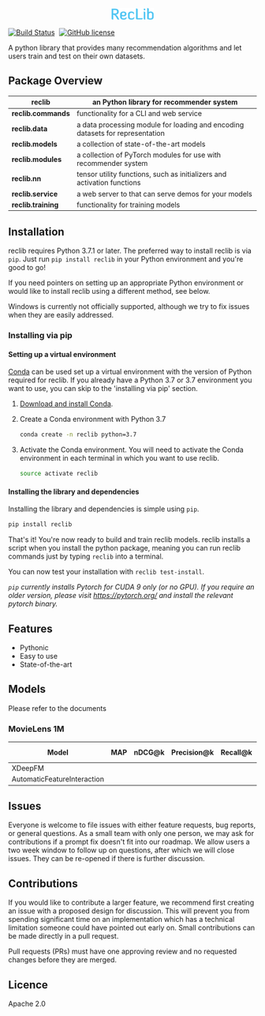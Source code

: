 <p align="center"><img width="17%" src="docs/RecLib.png" /></p>


[![Build Status](https://dev.azure.com/tingkaizhang/reclib/_apis/build/status/tingkai-zhang.reclib?branchName=master)](https://dev.azure.com/tingkaizhang/reclib/_build/latest?definitionId=1&branchName=master)
<a style="margin: 0 5px" href="https://opensource.org/licenses/MIT"><img src="https://img.shields.io/github/license/tingkai-zhang/reclib" alt="GitHub license"></a>




A python library that provides many recommendation algorithms and let users train and test on their own datasets.


## Package Overview
| **reclib** | an Python library for recommender system |
| --- | --- |
| **reclib.commands** | functionality for a CLI and web service |
| **reclib.data** | a data processing module for loading and encoding datasets for representation |
| **reclib.models** | a collection of state-of-the-art models |
| **reclib.modules** | a collection of PyTorch modules for use with recommender system |
| **reclib.nn** | tensor utility functions, such as initializers and activation functions |
| **reclib.service** | a web server to that can serve demos for your models |
| **reclib.training** | functionality for training models |


## Installation

reclib requires Python 3.7.1 or later. The preferred way to install reclib is via `pip`.  Just run `pip install reclib` in your Python environment and you're good to go!

If you need pointers on setting up an appropriate Python environment or would like to install reclib using a different method, see below.

Windows is currently not officially supported, although we try to fix issues when they are easily addressed.

### Installing via pip

#### Setting up a virtual environment

[Conda](https://conda.io/) can be used set up a virtual environment with the
version of Python required for reclib.  If you already have a Python 3.7 or 3.7
environment you want to use, you can skip to the 'installing via pip' section.

1.  [Download and install Conda](https://conda.io/projects/conda/en/latest/user-guide/install/index.html).

2.  Create a Conda environment with Python 3.7

    ```bash
    conda create -n reclib python=3.7
    ```

3.  Activate the Conda environment. You will need to activate the Conda environment in each terminal in which you want to use reclib.

    ```bash
    source activate reclib
    ```

#### Installing the library and dependencies

Installing the library and dependencies is simple using `pip`.

   ```bash
   pip install reclib
   ```

That's it! You're now ready to build and train reclib models.
reclib installs a script when you install the python package, meaning you can run reclib commands just by typing `reclib` into a terminal.

You can now test your installation with `reclib test-install`.

_`pip` currently installs Pytorch for CUDA 9 only (or no GPU). If you require an older version,
please visit https://pytorch.org/ and install the relevant pytorch binary._

## Features

- Pythonic
- Easy to use
- State-of-the-art


## Models

Please refer to the documents

### MovieLens 1M

| Model | MAP | nDCG@k | Precision@k | Recall@k | RMSE | MAE | R<sup>2</sup> | Auc | Explained Variance | 
| --- | --- | --- | --- | --- | --- | --- | --- | --- |--- | 
| XDeepFM |   |   |   |   |  |    |   | 0.800158 |   | 
| AutomaticFeatureInteraction |   |   |   |   |  |    |   |  0.7928 |   | 



### 


## Issues
Everyone is welcome to file issues with either feature requests, bug reports, or general questions. As a small team with only one person, we may ask for contributions if a prompt fix doesn't fit into our roadmap. We allow users a two week window to follow up on questions, after which we will close issues. They can be re-opened if there is further discussion.

## Contributions
If you would like to contribute a larger feature, we recommend first creating an issue with a proposed design for discussion. This will prevent you from spending significant time on an implementation which has a technical limitation someone could have pointed out early on. Small contributions can be made directly in a pull request.

Pull requests (PRs) must have one approving review and no requested changes before they are merged. 

## Licence
Apache 2.0 

